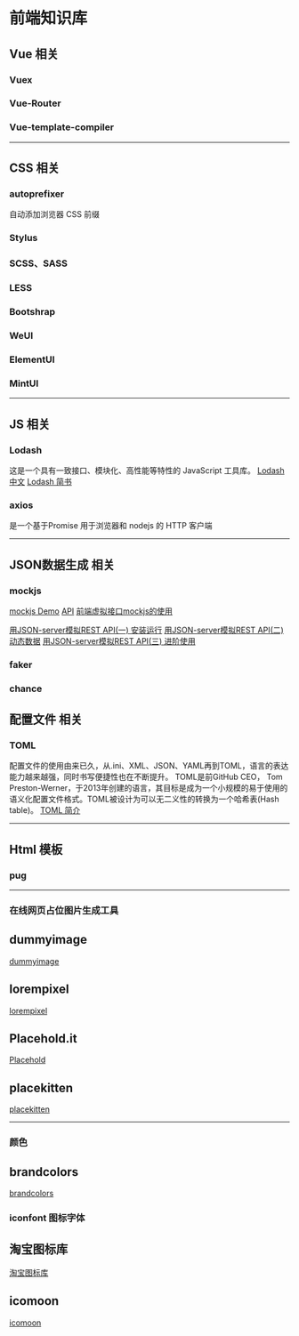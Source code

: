 # 前端知识库

## Vue 相关
### Vuex
### Vue-Router
### Vue-template-compiler

---

## CSS 相关

### autoprefixer
自动添加浏览器 CSS 前缀

### Stylus
### SCSS、SASS
### LESS

### Bootshrap
### WeUI

### ElementUI
### MintUI

---

## JS 相关

### Lodash 
这是一个具有一致接口、模块化、高性能等特性的 JavaScript 工具库。
[Lodash 中文](http://lodashjs.com/)
[Lodash 简书](http://www.jianshu.com/p/7436e40ac5d1)

### axios
是一个基于Promise 用于浏览器和 nodejs 的 HTTP 客户端

---

## JSON数据生成 相关

### mockjs 
[mockjs Demo](https://www.v2ex.com/t/365568)
[API](http://mockjs.com/examples.html)
[前端虚拟接口mockjs的使用](http://www.jianshu.com/p/27b2767b4193)

[用JSON-server模拟REST API(一) 安装运行](https://segmentfault.com/a/1190000005793257)
[用JSON-server模拟REST API(二) 动态数据](https://segmentfault.com/a/1190000005793320)
[用JSON-server模拟REST API(三) 进阶使用](https://segmentfault.com/a/1190000005793520)

###  faker

###  chance

## 配置文件 相关

### TOML 
配置文件的使用由来已久，从.ini、XML、JSON、YAML再到TOML，语言的表达能力越来越强，同时书写便捷性也在不断提升。 TOML是前GitHub CEO， Tom Preston-Werner，于2013年创建的语言，其目标是成为一个小规模的易于使用的语义化配置文件格式。TOML被设计为可以无二义性的转换为一个哈希表(Hash table)。
[TOML 简介](http://mlworks.cn/posts/introduction-to-toml/)

---

## Html 模板

### pug

---
### 在线网页占位图片生成工具

## dummyimage
[dummyimage](https://dummyimage.com/)

## lorempixel
[lorempixel](http://lorempixel.com/)

## Placehold.it
[Placehold](https://placeholder.com//)

## placekitten
[placekitten](http://placekitten.com/)

---

### 颜色
## brandcolors 
[brandcolors](https://brandcolors.net/)

### iconfont 图标字体

## 淘宝图标库 
[淘宝图标库](http://www.iconfont.cn/)

## icomoon
[icomoon](https://icomoon.io/)